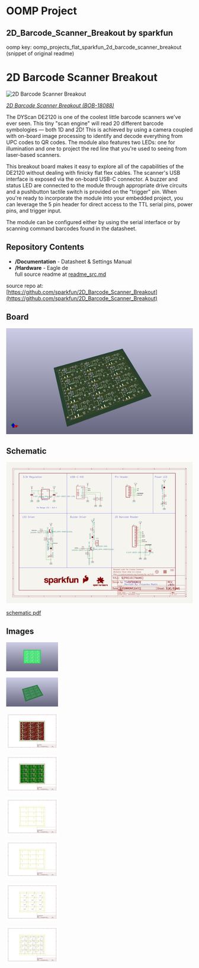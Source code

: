 # OOMP Project  
## 2D_Barcode_Scanner_Breakout  by sparkfun  
  
oomp key: oomp_projects_flat_sparkfun_2d_barcode_scanner_breakout  
(snippet of original readme)  
  
2D Barcode Scanner Breakout  
========================================  
  
![2D Barcode Scanner Breakout](https://cdn.sparkfun.com/assets/parts/1/7/4/0/7/18088-SparkFun_2D_Barcode_Scanner-06.jpg)  
  
[*2D Barcode Scanner Breakout (BOB-18088)*](https://www.sparkfun.com/products/18088)  
  
The DYScan DE2120 is one of the coolest little barcode scanners we've ever seen. This tiny "scan engine" will read 20 different barcode symbologies — both 1D and 2D! This is achieved by using a camera coupled with on-board image processing to identify and decode everything from UPC codes to QR codes. The module also features two LEDs: one for illumination and one to project the red line that you're used to seeing from laser-based scanners.   
  
This breakout board makes it easy to explore all of the capabilities of the DE2120 without dealing with finicky flat flex cables. The scanner's USB interface is exposed via the on-board USB-C connector. A buzzer and status LED are connected to the module through appropriate drive circuits and a pushbutton tactile switch is provided on the "trigger" pin. When you're ready to incorporate the module into your embedded project, you can leverage the 5 pin header for direct access to the TTL serial pins, power pins, and trigger input.  
  
The module can be configured either by using the serial interface or by scanning command barcodes found in the datasheet.  
  
Repository Contents  
-------------------  
* **/Documentation** - Datasheet & Settings Manual  
* **/Hardware** - Eagle de  
  full source readme at [readme_src.md](readme_src.md)  
  
source repo at: [https://github.com/sparkfun/2D_Barcode_Scanner_Breakout](https://github.com/sparkfun/2D_Barcode_Scanner_Breakout)  
## Board  
  
[![working_3d.png](working_3d_600.png)](working_3d.png)  
## Schematic  
  
[![working_schematic.png](working_schematic_600.png)](working_schematic.png)  
  
[schematic pdf](working_schematic.pdf)  
## Images  
  
[![working_3D_bottom.png](working_3D_bottom_140.png)](working_3D_bottom.png)  
  
[![working_3D_top.png](working_3D_top_140.png)](working_3D_top.png)  
  
[![working_assembly_page_01.png](working_assembly_page_01_140.png)](working_assembly_page_01.png)  
  
[![working_assembly_page_02.png](working_assembly_page_02_140.png)](working_assembly_page_02.png)  
  
[![working_assembly_page_03.png](working_assembly_page_03_140.png)](working_assembly_page_03.png)  
  
[![working_assembly_page_04.png](working_assembly_page_04_140.png)](working_assembly_page_04.png)  
  
[![working_assembly_page_05.png](working_assembly_page_05_140.png)](working_assembly_page_05.png)  
  
[![working_assembly_page_06.png](working_assembly_page_06_140.png)](working_assembly_page_06.png)  

